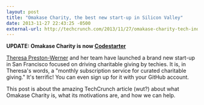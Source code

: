 ```yaml
---
layout: post
title: "Omakase Charity, the best new start-up in Silicon Valley"
date: 2013-11-27 22:43:25 -0500
external-url: http://techcrunch.com/2013/11/27/omakase-charity-tech-industry/
---
```


**UPDATE: Omakase Charity is now [Codestarter](https://codestarter.org/)**

[Theresa Preston-Werner](https://twitter.com/tpdubs2) and her team have
launched a brand new start-up in San Francisco focused on driving charitable
giving by techies. It is, in Theresa's words, a "monthly subscription service
for curated charitable giving." It's terrific! You can even sign up for it with
your GitHub account.

This post is about the amazing TechCrunch article (wut?) about what Omakase
Charity is, what its motivations are, and how we can help.
